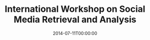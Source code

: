 ---
acronym: SoMeRA 2014
date: '2014-07-11T00:00:00'
ext_url: http://www.cp.jku.at/conferences/SoMeRA2014/
location: Gold Coast, Australia
submission_date: '2014-04-18T00:00:00'
title: International Workshop on Social Media Retrieval and Analysis
---